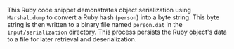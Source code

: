 This Ruby code snippet demonstrates object serialization using `Marshal.dump` to convert a Ruby hash (`person`) into a byte string. This byte string is then written to a binary file named `person.dat` in the `input/serialization` directory. This process persists the Ruby object's data to a file for later retrieval and deserialization.
